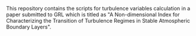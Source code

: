 This repository contains the scripts for turbulence variables calculation in a paper submitted to GRL which is titled as "A Non-dimensional Index for Characterizing the Transition of Turbulence Regimes in Stable Atmospheric Boundary Layers". 

